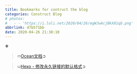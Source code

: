 ```yaml
---
title: Bookmarks for contruct the blog
categories: Construct Blog
# photos:
#   - - 'https://i.loli.net/2020/04/26/egWJwAcjBkX81qb.png'
abbrlink: d7b571bb
date: 2020-04-26 21:38:10
---
```

❄
<!-- more -->

>➱[Ocean文档](https://zhwangart.github.io/2018/11/30/Ocean/)➲ <br>

>➯[Hexo - 修改永久链接的默认格式](https://www.cnblogs.com/yulinlewis/p/9114178.html)➲